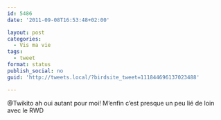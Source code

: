 ```yaml
---
id: 5486
date: '2011-09-08T16:53:48+02:00'

layout: post
categories:
  - Vis ma vie
tags:
  - tweet
format: status
publish_social: no
guid: 'http://tweets.local/?birdsite_tweet=111844696137023488'

---
```


@Twikito ah oui autant pour moi! M’enfin c’est presque un peu lié de loin avec le RWD